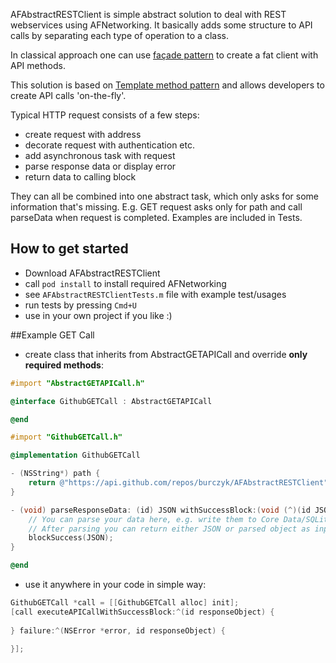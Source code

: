 AFAbstractRESTClient is simple abstract solution to deal with REST webservices using AFNetworking.
It basically adds some structure to API calls by separating each type of operation to a class.

In classical approach one can use [façade pattern](http://en.wikipedia.org/wiki/Facade_pattern) to create a fat client with API methods.

This solution is based on [Template method pattern](http://en.wikipedia.org/wiki/Template_method_pattern) and allows developers to create API calls 'on-the-fly'. 

Typical HTTP request consists of a few steps:
* create request with address
* decorate request with authentication etc.
* add asynchronous task with request
* parse response data or display error
* return data to calling block

They can all be combined into one abstract task, which only asks for some information that's missing.
E.g. GET request asks only for path and call parseData when request is completed.
Examples are included in Tests.

## How to get started
- Download AFAbstractRESTClient
- call `pod install` to install required AFNetworking
- see `AFAbstractRESTClientTests.m` file with example test/usages
- run tests by pressing `Cmd+U`
- use in your own project if you like :)

##Example GET Call
* create class that inherits from AbstractGETAPICall and override **only required methods**:

``` objective-c
#import "AbstractGETAPICall.h"

@interface GithubGETCall : AbstractGETAPICall

@end
```
``` objective-c
#import "GithubGETCall.h"

@implementation GithubGETCall

- (NSString*) path {
    return @"https://api.github.com/repos/burczyk/AFAbstractRESTClient";
}

- (void) parseResponseData: (id) JSON withSuccessBlock:(void (^)(id JSON)) blockSuccess {
    // You can parse your data here, e.g. write them to Core Data/SQLite or create your own model.
    // After parsing you can return either JSON or parsed object as input for block is (id)
    blockSuccess(JSON);
}

@end
```

* use it anywhere in your code in simple way:

``` objective-c
GithubGETCall *call = [[GithubGETCall alloc] init];
[call executeAPICallWithSuccessBlock:^(id responseObject) {
	
} failure:^(NSError *error, id responseObject) {
    
}];
```

